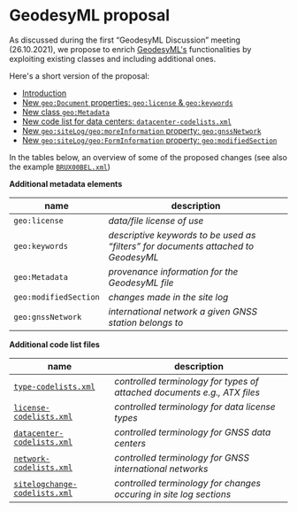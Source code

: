 # GeodesyML proposal

As discussed during the first “GeodesyML Discussion” meeting (26.10.2021), we propose to enrich [GeodesyML's](https://github.com/GeoscienceAustralia/GeodesyML) functionalities by exploiting existing classes and including additional ones.

Here's a short version of the proposal:

- [Introduction](docs/Introduction.md)
- [New `geo:Document` properties: `geo:license` & `geo:keywords`](docs/Document.md)
- [New class `geo:Metadata`](docs/Metadata.md)
- [New code list for data centers: `datacenter-codelists.xml`](docs/Data_Centers.md)
- [New `geo:siteLog/geo:moreInformation` property: `geo:gnssNetwork`](docs/Networks.md)
- [New `geo:siteLog/geo:FormInformation` property: `geo:modifiedSection`](docs/Modified_Sections.md)


In the tables below, an overview of some of the proposed changes (see also the example [`BRUX00BEL.xml`](examples/0.6/BRUX00BEL.xml))

**Additional metadata elements**

| name | description |
| ------ | ------ |
| `geo:license` | *data/file license of use* |
| `geo:keywords` | *descriptive keywords to be used as “filters” for documents attached to GeodesyML* |
| `geo:Metadata ` | *provenance information for the GeodesyML file* |
| `geo:modifiedSection` | *changes made in the site log* |
| `geo:gnssNetwork` | *international network a given GNSS station belongs to* |



**Additional code list files**

| name | description |
| ------ | ------ |
| [`type-codelists.xml`](codelists/type-codelists.xml) | *controlled terminology for types of attached documents e.g., ATX files* |
| [`license-codelists.xml`](codelists/license-codelists.xml) | *controlled terminology for data license types* |
| [`datacenter-codelists.xml`](codelists/datacenter-codelists.xml) | *controlled terminology for GNSS data centers*|
| [`network-codelists.xml`](codelists/network-codelists.xml) | *controlled terminology for GNSS international networks*|
| [`sitelogchange-codelists.xml`](codelists/sitelogchange-codelists.xml) | *controlled terminology for changes occuring in site log sections*|
